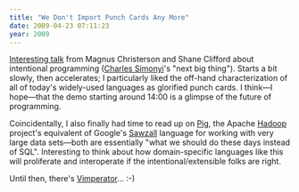 ```yaml
---
title: "We Don't Import Punch Cards Any More"
date: 2009-04-23 07:11:23
year: 2009
---
```

<a href="http://msdn.microsoft.com/en-us/oslo/dd727740.aspx">Interesting talk</a> from Magnus Christerson and Shane Clifford about intentional programming (<a href="http://www.intentsoft.com/">Charles Simonyi</a>'s "next big thing").  Starts a bit slowly, then accelerates; I particularly liked the off-hand characterization of all of today's widely-used languages as glorified punch cards.  I think—I hope—that the demo starting around 14:00 is a glimpse of the future of programming.

Coincidentally, I also finally had time to read up on <a href="http://hadoop.apache.org/pig/">Pig</a>, the Apache <a href="http://hadoop.apache.org/">Hadoop</a> project's equivalent of Google's <a href="http://research.google.com/archive/sawzall.html">Sawzall</a> language for working with very large data sets—both are essentially "what we should do these days instead of SQL". Interesting to think about how domain-specific languages like this will proliferate and interoperate if the intentional/extensible folks are right.

Until then, there's <a href="http://vimperator.org/trac/wiki/Vimperator">Vimperator</a>... :-)
